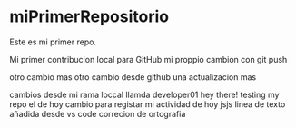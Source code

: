 # miPrimerRepositorio
Este es mi primer repo.

Mi primer contribucion local para GitHub
mi proppio cambion con git push

otro cambio mas
otro cambio desde github
una actualizacion mas

cambios desde mi rama loccal llamda developer01
hey there!
testing my repo
el de hoy 
cambio para registar mi actividad de hoy jsjs
linea de texto añadida desde vs code
 correcion de ortografia

